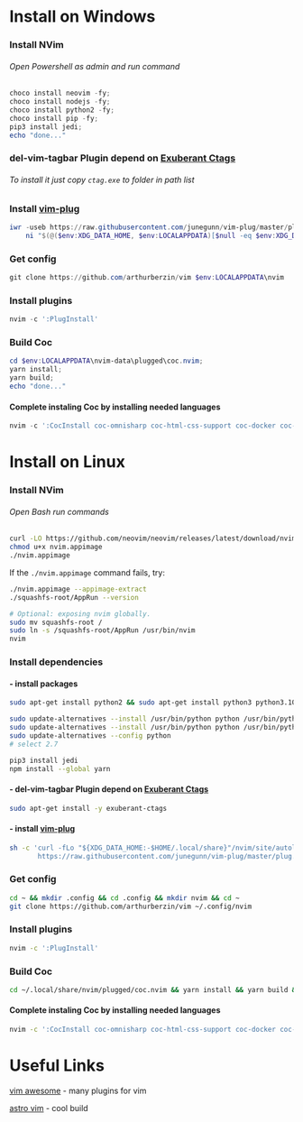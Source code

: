 # Install on Windows

### Install NVim
###### Open Powershell as admin and run command
```powershell
choco install neovim -fy;
choco install nodejs -fy;
choco install python2 -fy;
choco install pip -fy;
pip3 install jedi;
echo "done..."
```
### del-vim-tagbar Plugin depend on [Exuberant Ctags](https://ctags.sourceforge.net/)
###### To install it just copy `ctag.exe` to folder in path list
     
### Install [vim-plug](https://github.com/junegunn/vim-plug)

```powershell
iwr -useb https://raw.githubusercontent.com/junegunn/vim-plug/master/plug.vim |`
    ni "$(@($env:XDG_DATA_HOME, $env:LOCALAPPDATA)[$null -eq $env:XDG_DATA_HOME])/nvim-data/site/autoload/plug.vim" -Force
```

### Get config

```powershell
git clone https://github.com/arthurberzin/vim $env:LOCALAPPDATA\nvim
```

### Install plugins
```powershell
nvim -c ':PlugInstall'
```

### Build Coc
```powershell
cd $env:LOCALAPPDATA\nvim-data\plugged\coc.nvim;
yarn install;
yarn build;
echo "done..."
```

#### Complete instaling Coc by installing needed languages
```powershell
nvim -c ':CocInstall coc-omnisharp coc-html-css-support coc-docker coc-yaml coc-json coc-eslint coc-css coc-jedi coc-prettier coc-git coc-angular coc-angular coc-csharp-ls'
```
# Install on Linux

### Install NVim
###### Open Bash run commands
```bash
curl -LO https://github.com/neovim/neovim/releases/latest/download/nvim.appimage
chmod u+x nvim.appimage
./nvim.appimage
```
If the `./nvim.appimage` command fails, try:

```bash
./nvim.appimage --appimage-extract
./squashfs-root/AppRun --version

# Optional: exposing nvim globally.
sudo mv squashfs-root /
sudo ln -s /squashfs-root/AppRun /usr/bin/nvim
nvim
```
### Install dependencies 
#### - install packages
```bash
sudo apt-get install python2 && sudo apt-get install python3 python3.10-venv python-pip python3-pip python-jedi

sudo update-alternatives --install /usr/bin/python python /usr/bin/python3 2
sudo update-alternatives --install /usr/bin/python python /usr/bin/python2 1
sudo update-alternatives --config python
# select 2.7

pip3 install jedi
npm install --global yarn
```
####  - del-vim-tagbar Plugin depend on [Exuberant Ctags](https://ctags.sourceforge.net/)
```bash
sudo apt-get install -y exuberant-ctags
```
#### - install [vim-plug](https://github.com/junegunn/vim-plug)

```bash
sh -c 'curl -fLo "${XDG_DATA_HOME:-$HOME/.local/share}"/nvim/site/autoload/plug.vim --create-dirs \
       https://raw.githubusercontent.com/junegunn/vim-plug/master/plug.vim'
```

### Get config

```bash
cd ~ && mkdir .config && cd .config && mkdir nvim && cd ~
git clone https://github.com/arthurberzin/vim ~/.config/nvim
```

### Install plugins
```bash
nvim -c ':PlugInstall'
```

### Build Coc
```bash
cd ~/.local/share/nvim/plugged/coc.nvim && yarn install && yarn build && nvim -c ':PlugInstall'
```

#### Complete instaling Coc by installing needed languages
```bash
nvim -c ':CocInstall coc-omnisharp coc-html-css-support coc-docker coc-yaml coc-json coc-eslint coc-css coc-jedi coc-prettier coc-git coc-angular coc-csharp-ls'
```



# Useful Links

[vim awesome](https://vimawesome.com/) - many plugins for vim

[astro vim](https://astronvim.github.io/) - cool build
